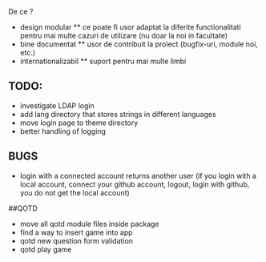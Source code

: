 De ce ?

* design modular
** ce poate fi usor adaptat la diferite functionalitati pentru mai multe cazuri
de utilizare (nu doar la noi in facultate)
* bine documentat
** usor de contribuit la proiect (bugfix-uri, module noi, etc.)
* internationalizabil
** suport pentru mai multe limbi

## TODO:
* investigate LDAP login
* add lang directory that stores strings in different languages
* move login page to theme directory
* better handling of logging

## BUGS
* login with a connected account returns another user (if you login with a
local account, connect your github account, logout, login with github, you
do not get the local account)

##QOTD
* move all qotd module files inside package
* find a way to insert game into app
* qotd new question form validation
* qotd play game